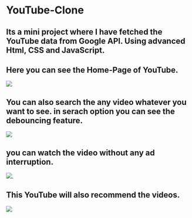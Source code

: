# YouTube-Clone
<h2>Its a mini project where I have fetched the YouTube data from Google API. Using advanced Html, CSS and JavaScript.</h2>

<h2>Here you can see the Home-Page of YouTube.</h2>
<img src="./image/youTube.png"/>
<br>

<h2>You can also search the any video whatever you want to see. in serach option you can see the debouncing feature.</h2>
<img src="./image/you-tube-search.png"/>

<h2>you can watch the video without any ad interruption.</h2>
<img src="./image/youtube-video.png"/>.

<h2>This YouTube will also recommend the videos.</h2>
<img src="./image/youTube-recommendation.png"/>
